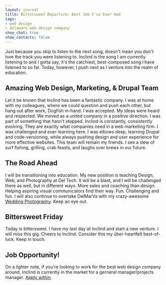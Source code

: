```yaml
---
layout: journal
title: Bittersweet Departure: Best Job I've Ever Had
tags: 
- web design
- delaware web design company
show_chat: true
show_contacts: false
---
```


Just because you skip to listen to the next song, doesn't mean you don't love the track you were listening to.  Inclind is the song I am currently listening to and I gotta say, it's the catchiest, best-composed song I have listened to so far. Today, however, I push next as I venture into the realm of education. <h2>Amazing Web Design, Marketing, &amp; Drupal Team</h2> Let it be known that Inclind has been a fantastic company. I was at home with my colleagues, where we could question and push each other, but hang out after work, Dogfish in-hand. I was accepted. My ideas were heard and respected. We moved as a united company in a positive direction. I was part of something that hasn't stopped. Inclind is constantly, consistently evolving. They are exactly what companies need in a web marketing firm. I was challenged and ever-learning here. I was elbows deep, learning Drupal and code-versioning, while always pushing design and user experience for more effective websites. This team will remain my friends.  I see a slew of surf fishing, grilling, crab feasts, and laughs over brews in our future. <h2>The Road Ahead</h2> I will be transitioning into education. My new position is teaching Design, Web, and Photography at Del Tech. It will be a blast, and I will be challenged there as well, but in different ways. More sales and coaching than design. Helping aspiring visual communicators find their way. Fun. Challenging and fun. I will also continue to overtake DelMarVa with my crazy-awesome <a href="http://www.leafophoto.com" title="Delaware Wedding Photographer">Wedding Photography</a>. Keep an eye out. <h2>Bittersweet Friday</h2> Today is bittersweet. I have my last day at Inclind and start a new venture. I will miss this gig. Cheers to Inclind. Consider this my über-heartfelt best-of-luck. Keep in touch.    <h2>Job Opportunity!</h2> On a lighter note, if you're looking to work for the best web design company around, Inclind is currently in the market for a gerneral manager/projects manager. <a href="/forms/job-application.htm" title="Web Design Jobs in Delaware">Apply within</a>.